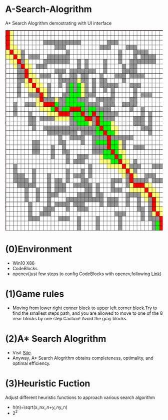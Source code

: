 # A-Search-Alogrithm
A* Search Alogrithm demostrating with UI interface
<p align="center">
  <img src="https://github.com/bizhili/A-Search-Alogrithm/blob/main/pic/sqrt(xxplusyy).png" width="640" height="640">
</p>

# (0)Environment
- Win10 X86
- CodeBlocks
- opencv(just few steps to config CodeBlocks with opencv,following [Link](https://blog.csdn.net/libizhide/article/details/108417216?spm=1001.2014.3001.5501))

# (1)Game rules
- Moving from lower right conner block to upper left corner block.Try to find the smallest steps path, and you are allowed to move to one of the 8 near blocks by one step.Caution! Avoid the gray blocks.

# (2)A* Search Alogrithm
- Visit [Site](https://en.wikipedia.org/wiki/A*_search_algorithm).
- Anyway, A* Search Alogrithm obtains completeness, optimality, and optimal efficiency.

# (3)Heuristic Fuction
Adjust different heuristic functions to approach various search algorithm
- h(n)=\sqrt(x_n*x_n+y_n*y_n)
- $2^2$



